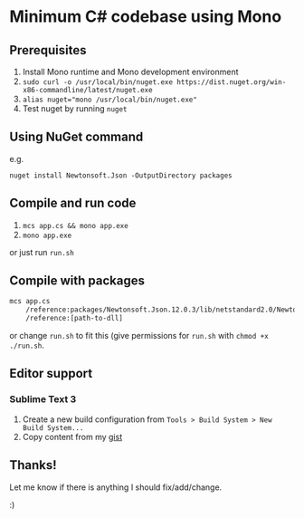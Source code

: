 Minimum C# codebase using Mono
==============================

## Prerequisites

1. Install Mono runtime and Mono development environment
2. `sudo curl -o /usr/local/bin/nuget.exe https://dist.nuget.org/win-x86-commandline/latest/nuget.exe`
3. `alias nuget="mono /usr/local/bin/nuget.exe"`
4. Test nuget by running `nuget`

## Using NuGet command

e.g.

`nuget install Newtonsoft.Json -OutputDirectory packages`

## Compile and run code

1. `mcs app.cs && mono app.exe`
2. `mono app.exe`

or just run `run.sh`

## Compile with packages

```bash
mcs app.cs 
	/reference:packages/Newtonsoft.Json.12.0.3/lib/netstandard2.0/Newtonsoft.Json.dll
	/reference:[path-to-dll]
```

or change `run.sh` to fit this (give permissions for `run.sh` with `chmod +x ./run.sh`.

## Editor support

### Sublime Text 3

1. Create a new build configuration from `Tools > Build System > New Build System...`
2. Copy content from my [gist](https://gist.github.com/nirlanka/e1cee625e5ece26f4e5f2cd2bb0149fa)

## Thanks!

Let me know if there is anything I should fix/add/change.

:)